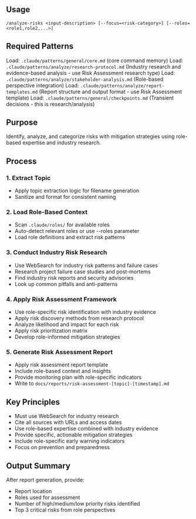 ## Usage
```
/analyze-risks <input-description> [--focus=<risk-category>] [--roles=<role1,role2,...>]
```

## Required Patterns
Load: `.claude/patterns/general/core.md` (core command memory)
Load: `.claude/patterns/analyze/research-protocol.md` (Industry research and evidence-based analysis - use Risk Assessment research type)
Load: `.claude/patterns/analyze/stakeholder-analysis.md` (Role-based perspective integration)
Load: `.claude/patterns/analyze/report-templates.md` (Report structure and output format - use Risk Assessment template)
Load: `.claude/patterns/general/checkpoints.md` (Transient decisions - this is research/analysis)

## Purpose
Identify, analyze, and categorize risks with mitigation strategies using role-based expertise and industry research.

## Process

### 1. Extract Topic
- Apply topic extraction logic for filename generation
- Sanitize and format for consistent naming

### 2. Load Role-Based Context
- Scan `.claude/roles/` for available roles
- Auto-detect relevant roles or use --roles parameter
- Load role definitions and extract risk patterns

### 3. Conduct Industry Risk Research
- Use WebSearch for industry risk patterns and failure cases
- Research project failure case studies and post-mortems
- Find industry risk reports and security advisories
- Look up common pitfalls and anti-patterns

### 4. Apply Risk Assessment Framework
- Use role-specific risk identification with industry evidence
- Apply risk discovery methods from research protocol
- Analyze likelihood and impact for each risk
- Apply risk prioritization matrix
- Develop role-informed mitigation strategies

### 5. Generate Risk Assessment Report
- Apply risk assessment report template
- Include role-based context and insights
- Provide monitoring plan with role-specific indicators
- Write to `docs/reports/risk-assessment-[topic]-[timestamp].md`

## Key Principles
- Must use WebSearch for industry research
- Cite all sources with URLs and access dates
- Use role-based expertise combined with industry evidence
- Provide specific, actionable mitigation strategies
- Include role-specific early warning indicators
- Focus on prevention and preparedness

## Output Summary
After report generation, provide:
- Report location
- Roles used for assessment
- Number of high/medium/low priority risks identified
- Top 3 critical risks from role perspectives
